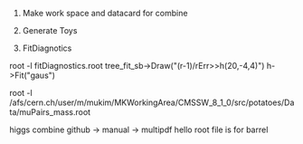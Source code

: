 1) Make work space and datacard for combine

2) Generate Toys

3) FitDiagnotics





root -l fitDiagnostics.root
tree_fit_sb->Draw("(r-1)/rErr>>h(20,-4,4)")
h->Fit("gaus")



root -l /afs/cern.ch/user/m/mukim/MKWorkingArea/CMSSW_8_1_0/src/potatoes/Data/muPairs_mass.root

higgs combine github -> manual -> multipdf
hello
root file is for barrel
